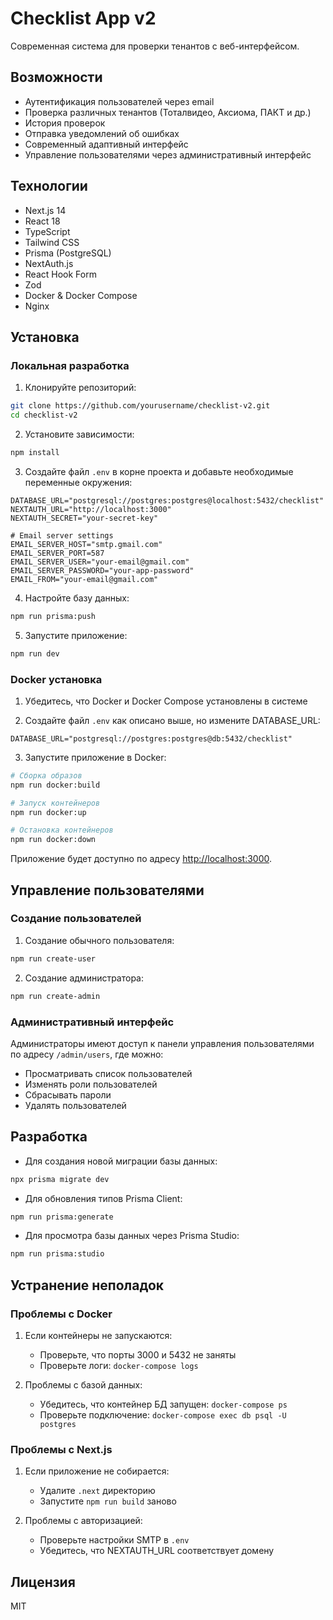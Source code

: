 # Checklist App v2

Современная система для проверки тенантов с веб-интерфейсом.

## Возможности

- Аутентификация пользователей через email
- Проверка различных тенантов (Тоталвидео, Аксиома, ПАКТ и др.)
- История проверок
- Отправка уведомлений об ошибках
- Современный адаптивный интерфейс
- Управление пользователями через административный интерфейс

## Технологии

- Next.js 14
- React 18
- TypeScript
- Tailwind CSS
- Prisma (PostgreSQL)
- NextAuth.js
- React Hook Form
- Zod
- Docker & Docker Compose
- Nginx

## Установка

### Локальная разработка

1. Клонируйте репозиторий:
```bash
git clone https://github.com/yourusername/checklist-v2.git
cd checklist-v2
```

2. Установите зависимости:
```bash
npm install
```

3. Создайте файл `.env` в корне проекта и добавьте необходимые переменные окружения:
```env
DATABASE_URL="postgresql://postgres:postgres@localhost:5432/checklist"
NEXTAUTH_URL="http://localhost:3000"
NEXTAUTH_SECRET="your-secret-key"

# Email server settings
EMAIL_SERVER_HOST="smtp.gmail.com"
EMAIL_SERVER_PORT=587
EMAIL_SERVER_USER="your-email@gmail.com"
EMAIL_SERVER_PASSWORD="your-app-password"
EMAIL_FROM="your-email@gmail.com"
```

4. Настройте базу данных:
```bash
npm run prisma:push
```

5. Запустите приложение:
```bash
npm run dev
```

### Docker установка

1. Убедитесь, что Docker и Docker Compose установлены в системе

2. Создайте файл `.env` как описано выше, но измените DATABASE_URL:
```env
DATABASE_URL="postgresql://postgres:postgres@db:5432/checklist"
```

3. Запустите приложение в Docker:
```bash
# Сборка образов
npm run docker:build

# Запуск контейнеров
npm run docker:up

# Остановка контейнеров
npm run docker:down
```

Приложение будет доступно по адресу [http://localhost:3000](http://localhost:3000).

## Управление пользователями

### Создание пользователей

1. Создание обычного пользователя:
```bash
npm run create-user
```

2. Создание администратора:
```bash
npm run create-admin
```

### Административный интерфейс

Администраторы имеют доступ к панели управления пользователями по адресу `/admin/users`, где можно:
- Просматривать список пользователей
- Изменять роли пользователей
- Сбрасывать пароли
- Удалять пользователей

## Разработка

- Для создания новой миграции базы данных:
```bash
npx prisma migrate dev
```

- Для обновления типов Prisma Client:
```bash
npm run prisma:generate
```

- Для просмотра базы данных через Prisma Studio:
```bash
npm run prisma:studio
```

## Устранение неполадок

### Проблемы с Docker

1. Если контейнеры не запускаются:
   - Проверьте, что порты 3000 и 5432 не заняты
   - Проверьте логи: `docker-compose logs`

2. Проблемы с базой данных:
   - Убедитесь, что контейнер БД запущен: `docker-compose ps`
   - Проверьте подключение: `docker-compose exec db psql -U postgres`

### Проблемы с Next.js

1. Если приложение не собирается:
   - Удалите `.next` директорию
   - Запустите `npm run build` заново

2. Проблемы с авторизацией:
   - Проверьте настройки SMTP в `.env`
   - Убедитесь, что NEXTAUTH_URL соответствует домену

## Лицензия

MIT
